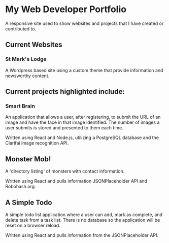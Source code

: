 # My Web Developer Portfolio

A responsive site used to show websites and projects that I have created or contributed to.

## Current Websites

### St Mark's Lodge

A Wordpress based site using a custom theme that provide information and newsworthy content.

## Current projects highlighted include:

### Smart Brain

An application that allows a user, after registering, to submit the URL of an image and have the face in that image identified. The number of images a user submits is stored and presented to them each time.

Written using React and Node.js, utilizing a PostgreSQL database and the Clarifai image recognition API.

## Monster Mob!

A 'directory listing' of monsters with contact information.

Written using React and pulls information JSONPlaceholder API and Robohash.org.

## A Simple Todo

A simple todo list application where a user can add, mark as complete, and delete task from a task list. There is no database so the application will be reset on a browser reload.

Written using React and pulls information from the JSONPlaceholder API.
